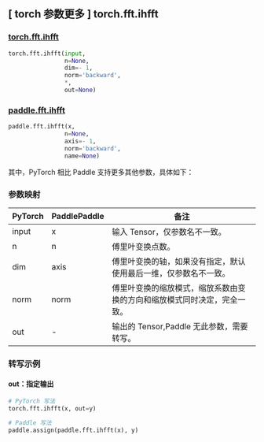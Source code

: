 ## [ torch 参数更多 ] torch.fft.ihfft

### [torch.fft.ihfft](https://pytorch.org/docs/stable/generated/torch.fft.ihfft.html?highlight=ihfft#torch.fft.ihfft)

```python
torch.fft.ihfft(input,
                n=None,
                dim=- 1,
                norm='backward',
                *,
                out=None)
```

### [paddle.fft.ihfft](https://www.paddlepaddle.org.cn/documentation/docs/zh/develop/api/paddle/fft/ihfft_cn.html)

```python
paddle.fft.ihfft(x,
                n=None,
                axis=- 1,
                norm='backward',
                name=None)
```

其中，PyTorch 相比 Paddle 支持更多其他参数，具体如下：
### 参数映射

| PyTorch       | PaddlePaddle | 备注                                                   |
| ------------- | ------------ | ------------------------------------------------------ |
| input         | x            |输入 Tensor，仅参数名不一致。                            |
| n             | n            |傅里叶变换点数。                                   |
| dim           | axis         |傅里叶变换的轴，如果没有指定，默认使用最后一维，仅参数名不一致。|
| norm           |norm          |傅里叶变换的缩放模式，缩放系数由变换的方向和缩放模式同时决定，完全一致。|
| out            | -            |输出的 Tensor,Paddle 无此参数，需要转写。              |

### 转写示例
#### out：指定输出
```python
# PyTorch 写法
torch.fft.ihfft(x, out=y)

# Paddle 写法
paddle.assign(paddle.fft.ihfft(x), y)
```
